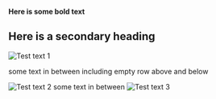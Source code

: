 **Here is some bold text**

## Here is a secondary heading

![Test text 1](/Sven-vM/assets/img/crepe.jpg "Title 1")

some text in between including empty row above and below

![Test text 2](Sven-vM.github.io/tree/master/assets/img/two.jpg "Title twosis")
some text in between
![Test text 3](https://github.com/Sven-vM/Sven-vM.github.io/tree/master/assets/img/three.jpg "Titlesis 3")
